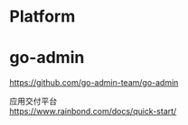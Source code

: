 #  Platform

#  go-admin
https://github.com/go-admin-team/go-admin


应用交付平台    
https://www.rainbond.com/docs/quick-start/    
